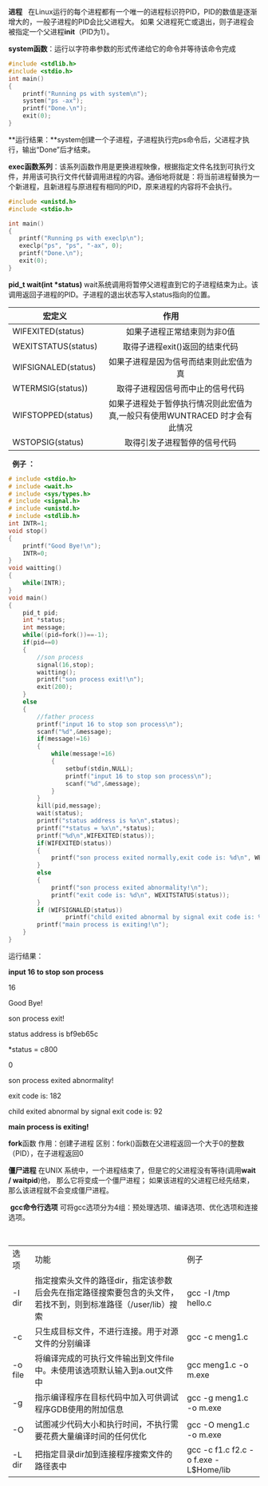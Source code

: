 **进程**
 
在Linux运行的每个进程都有一个唯一的进程标识符PID，PID的数值是逐渐增大的，一般子进程的PID会比父进程大。
如果 父进程死亡或退出，则子进程会被指定一个父进程**init**（PID为1）。

**system函数**：运行以字符串参数的形式传递给它的命令并等待该命令完成 

```c
#include <stdlib.h>
#include <stdio.h>
int main()
{
    printf("Running ps with system\n");
    system("ps -ax");
    printf("Done.\n");
    exit(0);
}
```
**运行结果：**system创建一个子进程，子进程执行完ps命令后，父进程才执行，输出“Done”后才结束。
 
 **exec函数系列**：该系列函数作用是更换进程映像，根据指定文件名找到可执行文件，并用该可执行文件代替调用进程的内容。通俗地将就是：将当前进程替换为一个新进程，且新进程与原进程有相同的PID，原来进程的内容将不会执行。
 ```c
#include <unistd.h>
#include <stdio.h>

int main()
{
    printf("Running ps with execlp\n");
    execlp("ps", "ps", "-ax", 0);
    printf("Done.\n");
    exit(0);
}
 ```
 
 <b>pid_t wait(int *status)</b>
 wait系统调用将暂停父进程直到它的子进程结束为止。该调用返回子进程的PID。子进程的退出状态写入status指向的位置。

| 宏定义  | 作用          |
| ------------- |:-------------:|
|WIFEXITED(status)| 如果子进程正常结束则为非0值|
|WEXITSTATUS(status)|取得子进程exit()返回的结束代码|
|WIFSIGNALED(status)|如果子进程是因为信号而结束则此宏值为真|
|WTERMSIG(status))|取得子进程因信号而中止的信号代码|
|WIFSTOPPED(status)|如果子进程处于暂停执行情况则此宏值为真,一般只有使用WUNTRACED 时才会有此情况|
|WSTOPSIG(status)|取得引发子进程暂停的信号代码|
 
**例子 ：**
```c
# include <stdio.h>
# include <wait.h>
# include <sys/types.h>
# include <signal.h>
# include <unistd.h>
# include <stdlib.h>
int INTR=1;
void stop()
{
	printf("Good Bye!\n");
	INTR=0;
}
void waitting()
{
	while(INTR);
}
void main()
{
	pid_t pid;
	int *status;
	int message;
	while((pid=fork())==-1);
	if(pid==0)
	{
		//son process 
		signal(16,stop);
		waitting();
		printf("son process exit!\n");
		exit(200);
	}
	else
	{
		//father process
		printf("input 16 to stop son process\n");
		scanf("%d",&message);
		if(message!=16)
		{
			while(message!=16)
			{
				setbuf(stdin,NULL);
				printf("input 16 to stop son process\n");
				scanf("%d",&message);
			}
		}
		kill(pid,message);
		wait(status);
		printf("status address is %x\n",status);
		printf("*status = %x\n",*status);
		printf("%d\n",WIFEXITED(status));
		if(WIFEXITED(status))
		{
			printf("son process exited normally,exit code is: %d\n", WEXITSTATUS(status));
		}
		else
		{
			printf("son process exited abnormality!\n");
			printf("exit code is: %d\n", WEXITSTATUS(status));
		}
		if (WIFSIGNALED(status))
        		printf("child exited abnormal by signal exit code is: %d\n", WTERMSIG(status));
		printf("main process is exiting!\n");
	}
}

```
运行结果：
<p>
<b>input 16 to stop son process</b>
<p>16</p>
<p>Good Bye!</p>
<p>son process exit!</p>
<p>status address is bf9eb65c</p>
<p>*status = c800</p>
<p>0</p>
<p>son process exited abnormality!</p>
<p>exit code is: 182</p>
<p>child exited abnormal by signal exit code is: 92</p>
<b>main process is exiting!</b>
</p>



**fork**函数
 作用：创建子进程
 区别：fork()函数在父进程返回一个大于0的整数（PID），在子进程返回0
 
 
**僵尸进程**
在UNIX 系统中，一个进程结束了，但是它的父进程没有等待(调用**wait / waitpid**)他， 那么它将变成一个僵尸进程；
如果该进程的父进程已经先结束，那么该进程就不会变成僵尸进程。



 **gcc命令行选项**
 可将gcc选项分为4组：预处理选项、编译选项、优化选项和连接选项。
 <table>
  <tr>
   <td>选项</td>
   <td>功能</td>
   <td>例子</td>
  </tr>
  <tr>
   <td>-I dir</td>
   <td>指定搜索头文件的路径dir，指定该参数后会先在指定路径搜索要包含的头文件，
       若找不到，则到标准路径（/user/lib）搜索
    </td>
   <td>gcc -I /tmp hello.c</td>
  </tr>
  <tr>
   <td>-c</td>
   <td>只生成目标文件，不进行连接。用于对源文件的分别编译</td>
   <td>gcc -c meng1.c</td>
  </tr>
  <tr>
   <td>-o file</td>
   <td>将编译完成的可执行文件输出到文件file中。未使用该选项默认输入到a.out文件中</td>
   <td>gcc meng1.c -o m.exe</td>
  </tr>
  <tr>
   <td>-g</td>
   <td>指示编译程序在目标代码中加入可供调试程序GDB使用的附加信息</td>
   <td>gcc -g meng1.c -o m.exe</td>
  </tr>
   <tr>
   <td>-O</td>
   <td>试图减少代码大小和执行时间，不执行需要花费大量编译时间的任何优化</td>
   <td>gcc -O meng1.c -o m.exe</td>
  </tr>
  <tr>
   <td>-L dir</td>
   <td>把指定目录dir加到连接程序搜索文件的路径表中</td>
   <td>gcc -c f1.c f2.c -o f.exe -L$Home/lib</td>
  </tr>
 </table>
 
